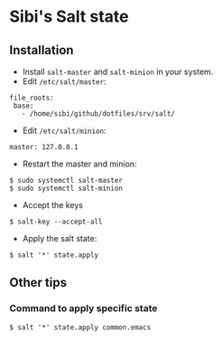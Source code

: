 # Sibi's Salt state

## Installation

* Install `salt-master` and `salt-minion` in your system.
* Edit `/etc/salt/master`:

```
file_roots:
 base:
   - /home/sibi/github/dotfiles/srv/salt/
```

* Edit `/etc/salt/minion`:

```
master: 127.0.0.1
```

* Restart the master and minion:

```
$ sudo systemctl salt-master
$ sudo systemctl salt-minion
```

* Accept the keys

```
$ salt-key --accept-all
```

* Apply the salt state:

```
$ salt '*' state.apply
```

## Other tips

### Command to apply specific state

```
$ salt '*' state.apply common.emacs
```
